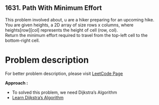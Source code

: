 ## 1631. Path With Minimum Effort

This problem involved about, u are a hiker preparing for an upcoming hike. You are given heights, a 2D array of size rows x columns, where heights[row][col] represents the height of cell (row, col).<br/>
Return the minimum effort required to travel from the top-left cell to the bottom-right cell.

# Problem description

For better problem description, please visit [LeetCode Page](https://leetcode.com/problems/path-with-minimum-effort/description)

**Approach :**<br/>

-   To solved this problem, we need Dijkstra’s Algorithm
-   [Learn Dijkstra’s Algorithm](https://github.com/AlaminPu1007/GeekForGeeks-Problem-Solution/tree/main/Dijkstra%20Algorithm%20Shortest%20Path%20in%20Weighted%20undirected%20graph)

